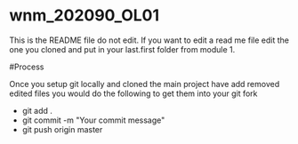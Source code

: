 # wnm_202090_OL01

This is the README file do not edit. If you want to edit a read me file edit the one you cloned and put in your last.first folder from module 1.

#Process

Once you setup git locally and cloned the main project have add removed edited files you would do the following to get them into your git fork
- git add .
- git commit -m "Your commit message"
- git push origin master

